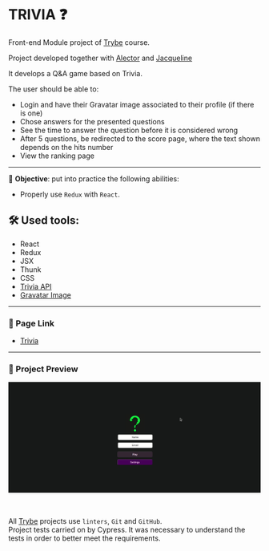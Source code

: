 # TRIVIA ❓

Front-end Module project of [Trybe](https://www.betrybe.com/) course.

Project developed together with [Alector](https://github.com/AlectorAlexander) and [Jacqueline](https://github.com/Jacqueline-Silva)

It develops a Q&A game based on Trivia.

The user should be able to:
* Login and have their Gravatar image associated to their profile (if there is one) 
* Chose answers for the presented questions
* See the time to answer the question before it is considered wrong
* After 5 questions, be redirected to the score page, where the text shown depends on the hits number
* View the ranking page
---
🎯 **Objective**: put into practice the following abilities:
* Properly use `Redux` with `React`.

## 🛠️ **Used tools:**
* React
* Redux
* JSX
* Thunk
* CSS
* [Trivia API](https://opentdb.com/api_config.php)
* [Gravatar Image](https://br.gravatar.com/site/implement/images/)
---

### 🔗 Page Link
* [Trivia](https://queite.github.io/trivia/)

---

### 🔎 Project Preview
<img src="./src/image/Trivia.gif" width="800" />

&nbsp;

All [Trybe](https://www.betrybe.com/) projects use `linters`, `Git` and `GitHub`.
<br>
Project tests carried on by Cypress. It was necessary to understand the tests in order to better meet the requirements.
